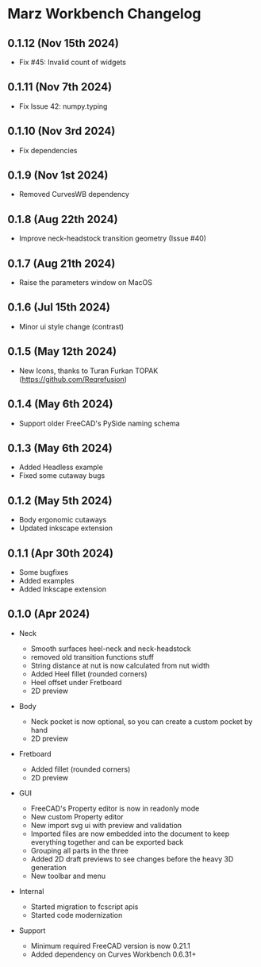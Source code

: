# Marz Workbench Changelog

## 0.1.12 (Nov 15th 2024)

- Fix #45: Invalid count of widgets

## 0.1.11 (Nov 7th 2024)

- Fix Issue 42: numpy.typing

## 0.1.10 (Nov 3rd 2024)

- Fix dependencies

## 0.1.9 (Nov 1st 2024)

- Removed CurvesWB dependency

## 0.1.8 (Aug 22th 2024)

- Improve neck-headstock transition geometry (Issue #40)

## 0.1.7 (Aug 21th 2024)

- Raise the parameters window on MacOS

## 0.1.6 (Jul 15th 2024)

- Minor ui style change (contrast)

## 0.1.5 (May 12th 2024)

- New Icons, thanks to Turan Furkan TOPAK (https://github.com/Reqrefusion)

## 0.1.4 (May 6th 2024)

- Support older FreeCAD's PySide naming schema

## 0.1.3 (May 6th 2024)

- Added Headless example
- Fixed some cutaway bugs

## 0.1.2 (May 5th 2024)

- Body ergonomic cutaways
- Updated inkscape extension

## 0.1.1 (Apr 30th 2024)

- Some bugfixes
- Added examples
- Added Inkscape extension

## 0.1.0 (Apr 2024)

- Neck
  - Smooth surfaces heel-neck and neck-headstock
  - removed old transition functions stuff
  - String distance at nut is now calculated from nut width
  - Added Heel fillet (rounded corners)
  - Heel offset under Fretboard
  - 2D preview


- Body
  - Neck pocket is now optional, so you can create a custom pocket by hand
  - 2D preview


- Fretboard
  - Added fillet (rounded corners)
  - 2D preview


- GUI
  - FreeCAD's Property editor is now in readonly mode
  - New custom Property editor
  - New import svg ui with preview and validation
  - Imported files are now embedded into the document to keep everything together and can be exported back
  - Grouping all parts in the three
  - Added 2D draft previews to see changes before the heavy 3D generation
  - New toolbar and menu


- Internal
  - Started migration to fcscript apis
  - Started code modernization


- Support
  - Minimum required FreeCAD version is now 0.21.1
  - Added dependency on Curves Workbench 0.6.31+


